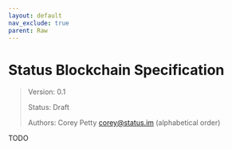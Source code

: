 ```yaml
---
layout: default
nav_exclude: true
parent: Raw
---
```


# Status Blockchain Specification

> Version: 0.1
>
> Status: Draft
>
> Authors: Corey Petty [corey@status.im](mailto:corey@status.im) (alphabetical order)

TODO
